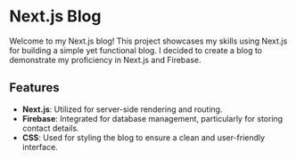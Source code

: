 # Next.js Blog

Welcome to my Next.js blog! This project showcases my skills using Next.js for building a simple yet functional blog. I decided to create a blog to demonstrate my proficiency in Next.js and Firebase.

## Features
- **Next.js**: Utilized for server-side rendering and routing.
- **Firebase**: Integrated for database management, particularly for storing contact details.
- **CSS**: Used for styling the blog to ensure a clean and user-friendly interface.

